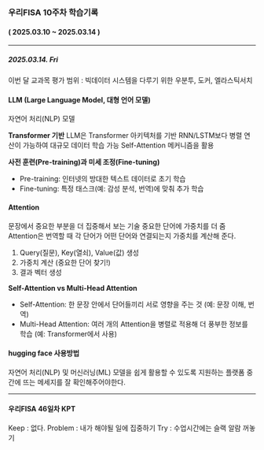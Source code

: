 ### 우리FISA 10주차 학습기록
#### ( 2025.03.10 ~ 2025.03.14 )
***
##### 2025.03.14. Fri
이번 달 교과목 평가 범위 : 빅데이터 시스템을 다루기 위한 우분투, 도커, 엘라스틱서치

#### LLM (Large Language Model, 대형 언어 모델)
자연어 처리(NLP) 모델

**Transformer 기반**
LLM은 Transformer 아키텍처를 기반
RNN/LSTM보다 병렬 연산이 가능하여 대규모 데이터 학습 가능
Self-Attention 메커니즘을 활용

**사전 훈련(Pre-training)과 미세 조정(Fine-tuning)**
- Pre-training: 인터넷의 방대한 텍스트 데이터로 초기 학습
- Fine-tuning: 특정 태스크(예: 감성 분석, 번역)에 맞춰 추가 학습


#### Attention
문장에서 중요한 부분을 더 집중해서 보는 기술
중요한 단어에 가중치를 더 줌
Attention은 번역할 때 각 단어가 어떤 단어와 연결되는지 가중치를 계산해 준다.

1. Query(질문), Key(열쇠), Value(값) 생성
2. 가중치 계산 (중요한 단어 찾기!)
3. 결과 벡터 생성

**Self-Attention vs Multi-Head Attention**
- Self-Attention: 한 문장 안에서 단어들끼리 서로 영향을 주는 것 (예: 문장 이해, 번역)
- Multi-Head Attention: 여러 개의 Attention을 병렬로 적용해 더 풍부한 정보를 학습 (예: Transformer에서 사용)

#### hugging face 사용방법
자연어 처리(NLP) 및 머신러닝(ML) 모델을 쉽게 활용할 수 있도록 지원하는 플랫폼
중간에 뜨는 메세지를 잘 확인해주어야한다.


***
#### 우리FISA 46일차 KPT
Keep : 없다.
Problem : 내가 해야될 일에 집중하기
Try : 수업시간에는 슬랙 알람 꺼놓기